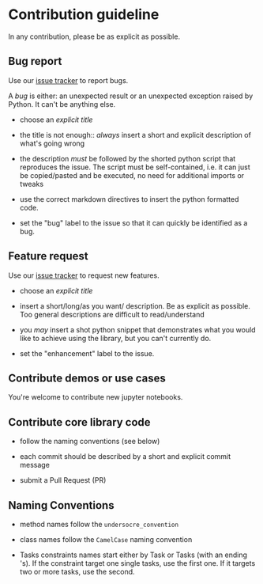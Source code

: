 # Contribution guideline

In any contribution, please be as explicit as possible.

## Bug report

Use our [issue tracker](https://github.com/tpaviot/ProcessScheduler/issues) to report bugs.

A *bug* is either: an unexpected result or an unexpected exception raised by Python. It can't be anything else.

- choose an *explicit title*

- the title is not enough:: *always* insert a short and explicit description of what's going wrong

- the description *must* be followed by the shorted python script that reproduces the issue. The script must be self-contained, i.e. it can just be copied/pasted and be executed, no need for additional imports or tweaks

- use the correct markdown directives to insert the python formatted code.

- set the "bug" label to the issue so that it can quickly be identified as a bug.

## Feature request

Use our [issue tracker](https://github.com/tpaviot/ProcessScheduler/issues) to request new features.

- choose an *explicit title*

- insert a short/long/as you want/ description. Be as explicit as possible. Too general descriptions are difficult to read/understand

- you *may* insert a shot python snippet that demonstrates what you would like to achieve using the library, but you can't currently do.

- set the "enhancement" label to the issue.

## Contribute demos or use cases

You're welcome to contribute new jupyter notebooks.

## Contribute core library code

- follow the naming conventions (see below)

- each commit should be described by a short and explicit commit message

- submit a Pull Request (PR)


## Naming Conventions

- method names follow the ```undersocre_convention```

- class names follow the ```CamelCase``` naming convention

- Tasks constraints names start either by Task or Tasks (with an ending 's). If the constraint target one single tasks, use the first one. If it targets two or more tasks, use the second.
